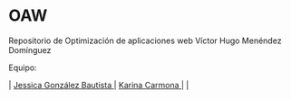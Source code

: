 # OAW
Repositorio de Optimización de aplicaciones web Víctor Hugo Menéndez Domínguez

Equipo: 

| <a href="https://github.com/JessicaSarai98"> Jessica González Bautista  </a>| <a href="https://github.com/karina-carmonaa"> Karina Carmona </a> | |
